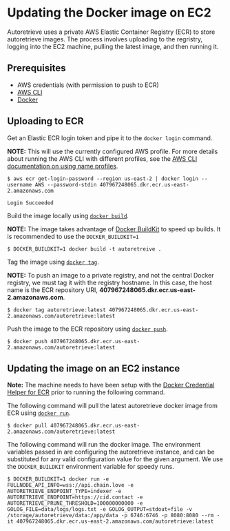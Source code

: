 # Updating the Docker image on EC2

Autoretrieve uses a private AWS Elastic Container Registry (ECR) to store autoretrieve images. The process involves uploading to the regristry, logging into the EC2 machine, pulling the latest image, and then running it.

## Prerequisites
- AWS credentials (with permission to push to ECR)
- [AWS CLI](https://docs.aws.amazon.com/cli/latest/userguide/cli-chap-welcome.html)
- [Docker](https://docs.docker.com/get-docker/)

## Uploading to ECR
Get an Elastic ECR login token and pipe it to the `docker login` command.

**NOTE:** This will use the currently configured AWS profile. For more details about running the AWS CLI with different profiles, see the [AWS CLI documentation on using name profiles](https://docs.aws.amazon.com/cli/latest/userguide/cli-configure-profiles.html#using-profiles).
```
$ aws ecr get-login-password --region us-east-2 | docker login --username AWS --password-stdin 407967248065.dkr.ecr.us-east-2.amazonaws.com

Login Succeeded
```

Build the image locally using [`docker build`](https://docs.docker.com/engine/reference/commandline/build/).

**NOTE:** The image takes advantage of [Docker BuildKit](https://docs.docker.com/develop/develop-images/build_enhancements/) to speed up builds. It is recommended to use the `DOCKER_BUILDKIT=1` 
```
$ DOCKER_BUILDKIT=1 docker build -t autoretreive .
```

Tag the image using [`docker tag`](https://docs.docker.com/engine/reference/commandline/tag/).

**NOTE:** To push an image to a private registry, and not the central Docker registry, we must tag it with the registry hostname. In this case, the host name is the ECR repository URI, **407967248065.dkr.ecr.us-east-2.amazonaws.com**.
```
$ docker tag autoretrieve:latest 407967248065.dkr.ecr.us-east-2.amazonaws.com/autoretrieve:latest
```

Push the image to the ECR repository using [`docker push`](https://docs.docker.com/engine/reference/commandline/push/).
```
$ docker push 407967248065.dkr.ecr.us-east-2.amazonaws.com/autoretrieve:latest
```

## Updating the image on an EC2 instance

**Note:** The machine needs to have been setup with the [Docker Credential Helper for ECR](https://github.com/awslabs/amazon-ecr-credential-helper) prior to running the following command.

The following command will pull the latest autoretrieve docker image from ECR using [`docker run`](https://docs.docker.com/engine/reference/commandline/run/).
```
$ docker pull 407967248065.dkr.ecr.us-east-2.amazonaws.com/autoretrieve:latest
```

The following command will run the docker image. The environment variables passed in are configuring the autoretrieve instance, and can be substituted for any valid configuration value for the given argument. We use the `DOCKER_BUILDKIT` environment variable for speedy runs.
```
$ DOCKER_BUILDKIT=1 docker run -e FULLNODE_API_INFO=wss://api.chain.love -e AUTORETRIEVE_ENDPOINT_TYPE=indexer -e AUTORETRIEVE_ENDPOINT=https://cid.contact -e AUTORETRIEVE_PRUNE_THRESHOLD=100000000000 -e GOLOG_FILE=data/logs/logs.txt -e GOLOG_OUTPUT=stdout+file -v /storage/autoretrieve/data:/app/data -p 6746:6746 -p 8080:8080 --rm -it 407967248065.dkr.ecr.us-east-2.amazonaws.com/autoretrieve:latest
```